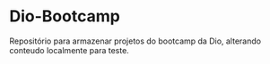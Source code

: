 # Dio-Bootcamp
Repositório para armazenar projetos do bootcamp da Dio, alterando conteudo localmente para teste.